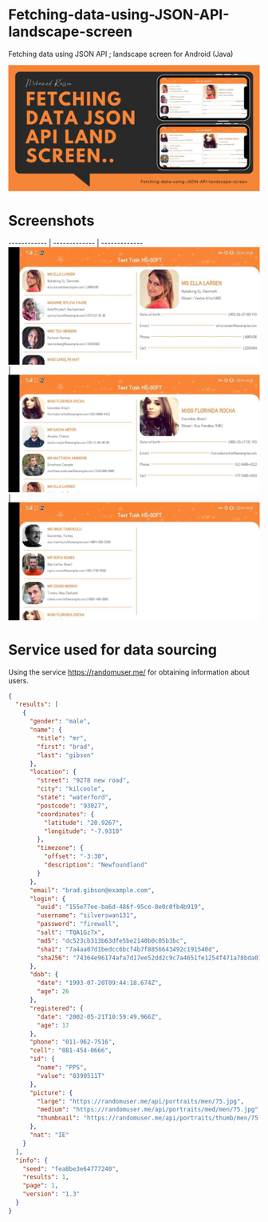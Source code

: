 # Fetching-data-using-JSON-API-landscape-screen
Fetching data using JSON API ; landscape screen for Android (Java)

![GitHub Logo](https://github.com/9asso/Fetching-data-using-JSON-API-landscape-screen/blob/main/screens/cover.png)

# Screenshots
------------ | ------------- | -------------
![GitHub Logo](https://github.com/9asso/Fetching-data-using-JSON-API-landscape-screen/blob/main/screens/screen_a.jpg) | ![GitHub Logo](https://github.com/9asso/Fetching-data-using-JSON-API-landscape-screen/blob/main/screens/screen_b.jpg) | ![GitHub Logo](https://github.com/9asso/Fetching-data-using-JSON-API-landscape-screen/blob/main/screens/screen_c.jpg)

# Service used for data sourcing
Using the service https://randomuser.me/ for obtaining information about users.

```json
{
  "results": [
    {
      "gender": "male",
      "name": {
        "title": "mr",
        "first": "brad",
        "last": "gibson"
      },
      "location": {
        "street": "9278 new road",
        "city": "kilcoole",
        "state": "waterford",
        "postcode": "93027",
        "coordinates": {
          "latitude": "20.9267",
          "longitude": "-7.9310"
        },
        "timezone": {
          "offset": "-3:30",
          "description": "Newfoundland"
        }
      },
      "email": "brad.gibson@example.com",
      "login": {
        "uuid": "155e77ee-ba6d-486f-95ce-0e0c0fb4b919",
        "username": "silverswan131",
        "password": "firewall",
        "salt": "TQA1Gz7x",
        "md5": "dc523cb313b63dfe5be2140b0c05b3bc",
        "sha1": "7a4aa07d1bedcc6bcf4b7f8856643492c191540d",
        "sha256": "74364e96174afa7d17ee52dd2c9c7a4651fe1254f471a78bda0190135dcd3480"
      },
      "dob": {
        "date": "1993-07-20T09:44:18.674Z",
        "age": 26
      },
      "registered": {
        "date": "2002-05-21T10:59:49.966Z",
        "age": 17
      },
      "phone": "011-962-7516",
      "cell": "081-454-0666",
      "id": {
        "name": "PPS",
        "value": "0390511T"
      },
      "picture": {
        "large": "https://randomuser.me/api/portraits/men/75.jpg",
        "medium": "https://randomuser.me/api/portraits/med/men/75.jpg",
        "thumbnail": "https://randomuser.me/api/portraits/thumb/men/75.jpg"
      },
      "nat": "IE"
    }
  ],
  "info": {
    "seed": "fea8be3e64777240",
    "results": 1,
    "page": 1,
    "version": "1.3"
  }
}
```
